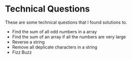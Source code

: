 # Technical Questions

These are some technical questions that I found solutions to.

* Find the sum of all odd numbers in a array
* Find the sum of an array if all the numbers are very large
* Reverse a string
* Remove all deplicate characters in a string
* Fizz Buzz
